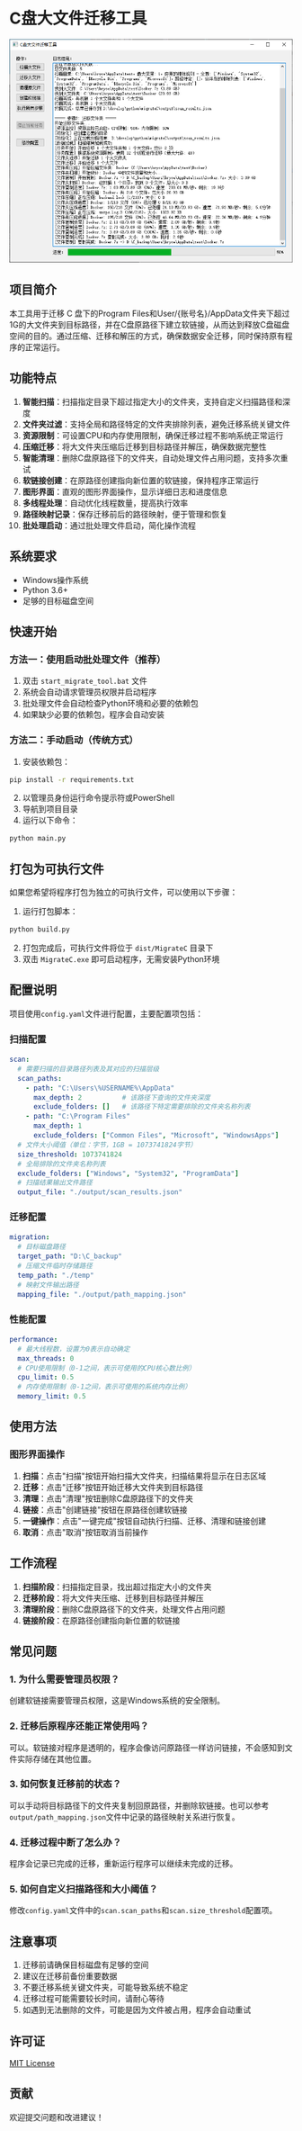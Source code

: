# C盘大文件迁移工具

![工具截图](./images/screenshot.png)

## 项目简介
本工具用于迁移 C 盘下的Program Files和User/{账号名}/AppData文件夹下超过1G的大文件夹到目标路径，并在C盘原路径下建立软链接，从而达到释放C盘磁盘空间的目的。通过压缩、迁移和解压的方式，确保数据安全迁移，同时保持原有程序的正常运行。

## 功能特点

1. **智能扫描**：扫描指定目录下超过指定大小的文件夹，支持自定义扫描路径和深度
2. **文件夹过滤**：支持全局和路径特定的文件夹排除列表，避免迁移系统关键文件
3. **资源限制**：可设置CPU和内存使用限制，确保迁移过程不影响系统正常运行
4. **压缩迁移**：将大文件夹压缩后迁移到目标路径并解压，确保数据完整性
5. **智能清理**：删除C盘原路径下的文件夹，自动处理文件占用问题，支持多次重试
6. **软链接创建**：在原路径创建指向新位置的软链接，保持程序正常运行
7. **图形界面**：直观的图形界面操作，显示详细日志和进度信息
8. **多线程处理**：自动优化线程数量，提高执行效率
9. **路径映射记录**：保存迁移前后的路径映射，便于管理和恢复
10. **批处理启动**：通过批处理文件启动，简化操作流程

## 系统要求

- Windows操作系统
- Python 3.6+
- 足够的目标磁盘空间

## 快速开始

### 方法一：使用启动批处理文件（推荐）

1. 双击 `start_migrate_tool.bat` 文件
2. 系统会自动请求管理员权限并启动程序
3. 批处理文件会自动检查Python环境和必要的依赖包
4. 如果缺少必要的依赖包，程序会自动安装

### 方法二：手动启动（传统方式）

1. 安装依赖包：

```bash
pip install -r requirements.txt
```

2. 以管理员身份运行命令提示符或PowerShell
3. 导航到项目目录
4. 运行以下命令：

```bash
python main.py
```

## 打包为可执行文件

如果您希望将程序打包为独立的可执行文件，可以使用以下步骤：

1. 运行打包脚本：

```bash
python build.py
```

2. 打包完成后，可执行文件将位于 `dist/MigrateC` 目录下
3. 双击 `MigrateC.exe` 即可启动程序，无需安装Python环境

## 配置说明

项目使用`config.yaml`文件进行配置，主要配置项包括：

### 扫描配置

```yaml
scan:
  # 需要扫描的目录路径列表及其对应的扫描层级
  scan_paths:
    - path: "C:\Users\%USERNAME%\AppData"
      max_depth: 2          # 该路径下查询的文件夹深度
      exclude_folders: []   # 该路径下特定需要排除的文件夹名称列表
    - path: "C:\Program Files"
      max_depth: 1
      exclude_folders: ["Common Files", "Microsoft", "WindowsApps"]
  # 文件大小阈值（单位：字节，1GB = 1073741824字节）
  size_threshold: 1073741824
  # 全局排除的文件夹名称列表
  exclude_folders: ["Windows", "System32", "ProgramData"]
  # 扫描结果输出文件路径
  output_file: "./output/scan_results.json"
```

### 迁移配置

```yaml
migration:
  # 目标磁盘路径
  target_path: "D:\C_backup"
  # 压缩文件临时存储路径
  temp_path: "./temp"
  # 映射文件输出路径
  mapping_file: "./output/path_mapping.json"
```

### 性能配置

```yaml
performance:
  # 最大线程数，设置为0表示自动确定
  max_threads: 0
  # CPU使用限制（0-1之间，表示可使用的CPU核心数比例）
  cpu_limit: 0.5
  # 内存使用限制（0-1之间，表示可使用的系统内存比例）
  memory_limit: 0.5
```

## 使用方法

### 图形界面操作

1. **扫描**：点击"扫描"按钮开始扫描大文件夹，扫描结果将显示在日志区域
2. **迁移**：点击"迁移"按钮开始迁移大文件夹到目标路径
3. **清理**：点击"清理"按钮删除C盘原路径下的文件夹
4. **链接**：点击"创建链接"按钮在原路径创建软链接
5. **一键操作**：点击"一键完成"按钮自动执行扫描、迁移、清理和链接创建
6. **取消**：点击"取消"按钮取消当前操作

## 工作流程

1. **扫描阶段**：扫描指定目录，找出超过指定大小的文件夹
2. **迁移阶段**：将大文件夹压缩、迁移到目标路径并解压
3. **清理阶段**：删除C盘原路径下的文件夹，处理文件占用问题
4. **链接阶段**：在原路径创建指向新位置的软链接

## 常见问题

### 1. 为什么需要管理员权限？

创建软链接需要管理员权限，这是Windows系统的安全限制。

### 2. 迁移后原程序还能正常使用吗？

可以。软链接对程序是透明的，程序会像访问原路径一样访问链接，不会感知到文件实际存储在其他位置。

### 3. 如何恢复迁移前的状态？

可以手动将目标路径下的文件夹复制回原路径，并删除软链接。也可以参考`output/path_mapping.json`文件中记录的路径映射关系进行恢复。

### 4. 迁移过程中断了怎么办？

程序会记录已完成的迁移，重新运行程序可以继续未完成的迁移。

### 5. 如何自定义扫描路径和大小阈值？

修改`config.yaml`文件中的`scan.scan_paths`和`scan.size_threshold`配置项。

## 注意事项

1. 迁移前请确保目标磁盘有足够的空间
2. 建议在迁移前备份重要数据
3. 不要迁移系统关键文件夹，可能导致系统不稳定
4. 迁移过程可能需要较长时间，请耐心等待
5. 如遇到无法删除的文件，可能是因为文件被占用，程序会自动重试

## 许可证

[MIT License](LICENSE)

## 贡献

欢迎提交问题和改进建议！